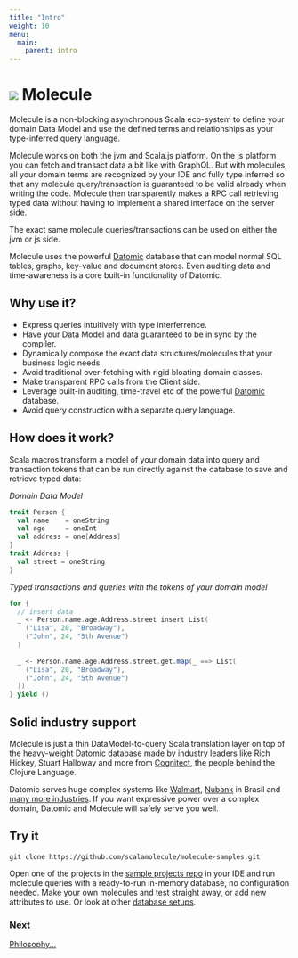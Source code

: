 ```yaml
---
title: "Intro"
weight: 10
menu:
  main:
    parent: intro
---
```


# ![](/img/logo/molecule-logo-m-75a.png) Molecule


Molecule is a non-blocking asynchronous Scala eco-system to define your domain Data Model and use the defined terms and relationships as your type-inferred query language.


Molecule works on both the jvm and Scala.js platform. On the js platform you can fetch and transact data a bit like with GraphQL. But with molecules, all your domain terms are recognized by your IDE and fully type inferred so that any molecule query/transaction is guaranteed to be valid already when writing the code. Molecule then transparently makes a RPC call retrieving typed data without having to implement a shared interface on the server side.

The exact same molecule queries/transactions can be used on either the jvm or js side.

Molecule uses the powerful [Datomic](http://datomic.com) database that can model normal SQL tables, graphs, key-value and document stores. Even auditing data and time-awareness is a core built-in functionality of Datomic. 



## Why use it?

- Express queries intuitively with type interferrence.
- Have your Data Model and data guaranteed to be in sync by the compiler.
- Dynamically compose the exact data structures/molecules that your business logic needs.
- Avoid traditional over-fetching with rigid bloating domain classes.
- Make transparent RPC calls from the Client side.
- Leverage built-in auditing, time-travel etc of the powerful [Datomic](http://datomic.com) database. 
- Avoid query construction with a separate query language.
  

## How does it work?

Scala macros transform a model of your domain data into query and transaction tokens that can be run directly against the database to save and retrieve typed data:

_Domain Data Model_
```scala
trait Person {
  val name    = oneString
  val age     = oneInt
  val address = one[Address]
}
trait Address {
  val street = oneString
}
```
_Typed transactions and queries with the tokens of your domain model_

```scala
for {
  // insert data
  _ <- Person.name.age.Address.street insert List(
    ("Lisa", 20, "Broadway"),
    ("John", 24, "5th Avenue")
  )
  
  _ <- Person.name.age.Address.street.get.map(_ ==> List(
    ("Lisa", 20, "Broadway"),
    ("John", 24, "5th Avenue")
  ))
} yield ()
```

## Solid industry support

Molecule is just a thin DataModel-to-query Scala translation layer on top of the heavy-weight [Datomic](https://www.datomic.com) database made by industry leaders like Rich Hickey, Stuart Halloway and more from [Cognitect](https://www.cognitect.com/), the people behind the Clojure Language. 

Datomic serves huge complex systems like [Walmart](https://www.cognitect.com/walmart-case-study.html), [Nubank](https://www.cognitect.com/nubank-case-study.html) in Brasil and [many more industries](https://www.cognitect.com/clients.html). If you want expressive power over a complex domain, Datomic and Molecule will safely serve you well.



## Try it

```
git clone https://github.com/scalamolecule/molecule-samples.git
```
Open one of the projects in the [sample projects repo](https://github.com/scalamolecule/molecule-samples) in your IDE and run molecule queries with a ready-to-run in-memory database, no configuration needed. Make your own molecules and test straight away, or add new attributes to use. Or look at other [database setups](/setup/db-setups).



### Next

[Philosophy...](/intro/philosophy)
